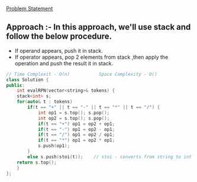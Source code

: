 [Problem Statement](https://leetcode.com/evaluate-reverse-polish-notation/)

## Approach :- In this approach, we'll use stack and follow the below procedure.
- If operand appears, push it in stack.
- If operator appears, pop 2 elements from stack ,then apply the operation and push the result it in stack.

```cpp
// Time Complexit - O(n)           Space Complexity - O()
class Solution {
public:
    int evalRPN(vector<string>& tokens) {
	stack<int> s;
	for(auto& t : tokens) 
		if(t == "+" || t == "-" || t == "*" || t == "/") {
			int op1 = s.top(); s.pop();
			int op2 = s.top(); s.pop();
			if(t == "+") op1 = op2 + op1;
			if(t == "-") op1 = op2 - op1;
			if(t == "/") op1 = op2 / op1;
			if(t == "*") op1 = op2 * op1;   
			s.push(op1);
		}
		else s.push(stoi(t));    // stoi - converts from string to int     
	return s.top(); 
    }
};
```
